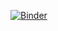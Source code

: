 [![Binder](https://mybinder.org/badge_logo.svg)](https://mybinder.org/v2/gh/siragoni/CosmicPiano/main)